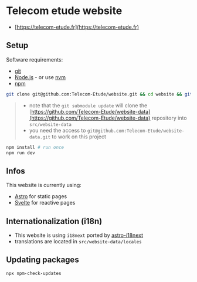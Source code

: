 # Telecom etude website

- [https://telecom-etude.fr](https://telecom-etude.fr)

## Setup

Software requirements:

- [git](https://git-scm.com/)
- [Node.js](https://nodejs.org/) - or use [nvm](https://github.com/nvm-sh/nvm)
- [npm](https://www.npmjs.com/)

```sh
git clone git@github.com:Telecom-Etude/website.git && cd website && git submodule update --recursive --init
```

> - note that the `git submodule update` will clone the [https://github.com/Telecom-Etude/website-data](https://github.com/Telecom-Etude/website-data) repository into `src/website-data`
> - you need the access to `git@github.com:Telecom-Etude/website-data.git` to work on this project

```sh
npm install # run once
npm run dev
```

## Infos

This website is currently using:

- [Astro](https://astro.build) for static pages
- [Svelte](https://svelte.dev) for reactive pages

## Internationalization (i18n)

- This website is using `i18next` ported by [astro-i18next](https://github.com/yassinedoghri/astro-i18next)
- translations are located in `src/website-data/locales`

## Updating packages

```sh
npx npm-check-updates
```
